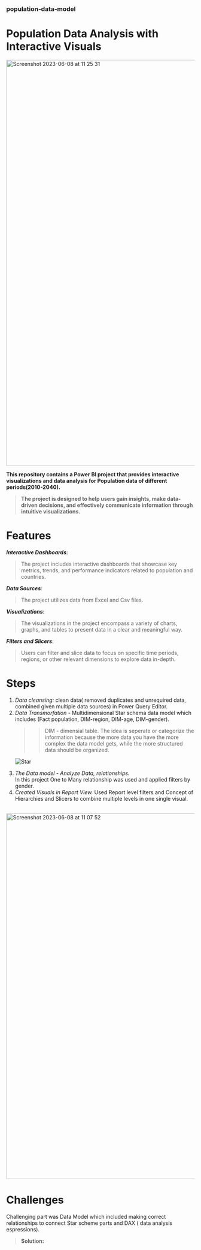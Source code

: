 <h3> population-data-model </h3>

<h1> Population Data Analysis with Interactive Visuals </h1>

<img width="1083" alt="Screenshot 2023-06-08 at 11 25 31" src="https://github.com/asselina94/population-data-model/assets/54496175/7f229052-6d02-4128-90bd-81ab02766445">

<strong>This repository contains a Power BI project that provides interactive visualizations and data analysis for Population data of different periods(2010-2040). </strong>
>
> <strong>The project is designed to help users gain insights, make data-driven decisions, and effectively communicate information through intuitive visualizations.</strong>

# Features
<em><strong>Interactive Dashboards</strong></em>: 
> The project includes interactive dashboards that showcase key metrics, trends, and performance indicators related to population and countries.<br>
> 
<em><strong>Data Sources</strong></em>: 
> The project utilizes data from Excel and Csv files.<br>
> 
<em><strong>Visualizations</strong></em>: 
> The visualizations in the project encompass a variety of charts, graphs, and tables to present data in a clear and meaningful way.<br>
> 
<em><strong>Filters and Slicers</strong></em>: 
> Users can filter and slice data to focus on specific time periods, regions, or other relevant dimensions to explore data in-depth.

# Steps
<ol>
 <li><em> Data cleansing:</em> clean data( removed duplicates and unrequired data, combined given multiple data sources) in Power Query Editor.</li>
 <li> <em> Data Transmorfation </em> - Multidimensional Star schema data model which includes (Fact population, DIM-region, DIM-age, DIM-gender).</li>
 
>> DIM - dimensial table. The idea is seperate or categorize the information because the more data you have the more complex the data model gets, while the more structured data should be organized. 
  
  ![Star](https://github.com/asselina94/population-data-model/assets/54496175/2707c20e-23e1-4983-b732-ae66a38f1a54)
  
 <li> <em>The Data model - Analyze Data, relationships.</em><br>
  In this project One to Many relationship was used and applied filters by gender. </li>
 <li> <em>Created Visuals in Report View.</em>
 Used Report level filters and Concept of Hierarchies and Slicers to combine multiple levels in one single visual.</li> <br>
</ol>
  
<img width="975" alt="Screenshot 2023-06-08 at 11 07 52" src="https://github.com/asselina94/population-data-model/assets/54496175/9d20ebaa-52ff-40e3-9b3f-7001eda1eb4e">

  
# Challenges
Challenging part was Data Model which included making correct relationships to connect Star scheme parts and DAX ( data analysis espressions).
> <strong>Solution:<strong>


